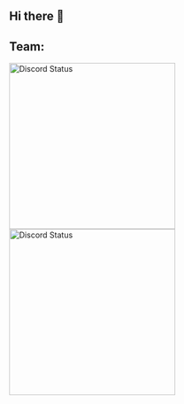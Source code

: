 ## Hi there 👋

<h2>Team:</h2>

<a href="https://discord.com/users/686489824546390026" target="_blank">
    <img width="300px" alt="Discord Status" src="https://lanyard.cnrad.dev/api/686489824546390026?hideTimestamp=true">
</a>

<a href="https://discord.com/users/319321727630835712" target="_blank">
    <img width="300px" alt="Discord Status" src="https://lanyard.cnrad.dev/api/319321727630835712?borderRadius=5px">
</a>
